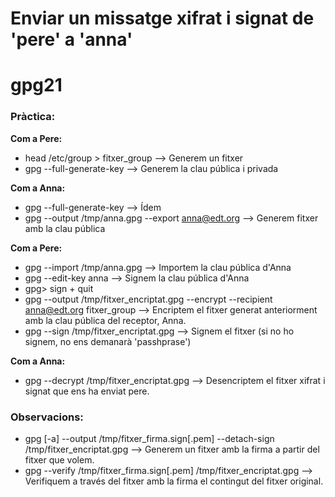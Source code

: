 # Enviar un missatge xifrat i signat de 'pere' a 'anna'
# gpg21

### Pràctica:
**Com a Pere:**

* head /etc/group > fitxer_group --> Generem un fitxer
* gpg --full-generate-key --> Generem la clau pública i privada

**Com a Anna:**

* gpg --full-generate-key --> Ídem
* gpg --output /tmp/anna.gpg --export anna@edt.org --> Generem fitxer amb la clau pública

**Com a Pere:**

* gpg --import /tmp/anna.gpg --> Importem la clau pública d'Anna
* gpg --edit-key anna --> Signem la clau pública d'Anna
* gpg> sign + quit
* gpg --output /tmp/fitxer_encriptat.gpg --encrypt --recipient anna@edt.org fitxer_group --> Encriptem el fitxer generat anteriorment amb la clau pública del receptor, Anna.
* gpg --sign /tmp/fitxer_encriptat.gpg --> Signem el fitxer (si no ho signem, no ens demanarà 'passhprase')

**Com a Anna:**

* gpg --decrypt /tmp/fitxer_encriptat.gpg --> Desencriptem el fitxer xifrat i signat que ens ha enviat pere.

### Observacions:

* gpg [-a] --output /tmp/fitxer_firma.sign[.pem] --detach-sign /tmp/fitxer_encriptat.gpg --> Generem un fitxer amb la firma a partir del fitxer que volem.
* gpg --verify /tmp/fitxer_firma.sign[.pem] /tmp/fitxer_encriptat.gpg --> Verifiquem a través del fitxer amb la firma el contingut del fitxer original.
